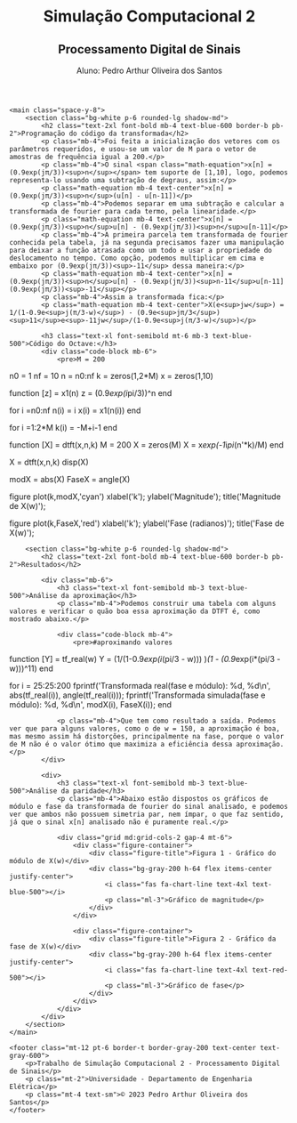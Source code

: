 <!DOCTYPE html>
<html lang="pt-br">
<head>
    <meta charset="UTF-8">
    <meta name="viewport" content="width=device-width, initial-scale=1.0">
    <title>Simulação Computacional 2 - Processamento Digital de Sinais</title>
    <script src="https://cdn.tailwindcss.com"></script>
    <link rel="stylesheet" href="https://cdnjs.cloudflare.com/ajax/libs/font-awesome/6.4.0/css/all.min.css">
    <style>
        .math-equation {
            font-family: 'Times New Roman', Times, serif;
            font-style: italic;
        }
        .code-block {
            font-family: 'Courier New', Courier, monospace;
            background-color: #f3f4f6;
            padding: 1rem;
            border-radius: 0.5rem;
            overflow-x: auto;
        }
        .figure-container {
            border: 1px solid #e5e7eb;
            border-radius: 0.5rem;
            padding: 1rem;
            margin: 1rem 0;
            background-color: #f9fafb;
        }
        .figure-title {
            font-weight: bold;
            text-align: center;
            margin-bottom: 0.5rem;
        }
    </style>
</head>
<body class="bg-gray-50 text-gray-800 font-sans p-6 max-w-6xl mx-auto">
    <header class="mb-8 border-b-2 border-blue-500 pb-4">
        <h1 class="text-3xl font-bold text-center text-blue-700">Simulação Computacional 2</h1>
        <h2 class="text-2xl font-semibold text-center mt-2">Processamento Digital de Sinais</h2>
        <div class="mt-4 text-center">
            <p class="text-lg"><span class="font-semibold">Aluno:</span> Pedro Arthur Oliveira dos Santos</p>
        </div>
    </header>

    <main class="space-y-8">
        <section class="bg-white p-6 rounded-lg shadow-md">
            <h2 class="text-2xl font-bold mb-4 text-blue-600 border-b pb-2">Programação do código da transformada</h2>
            <p class="mb-4">Foi feita a inicialização dos vetores com os parâmetros requeridos, e usou-se um valor de M para o vetor de amostras de frequência igual a 200.</p>
            <p class="mb-4">O sinal <span class="math-equation">x[n] = (0.9exp(jπ/3))<sup>n</sup></span> tem suporte de [1,10], logo, podemos representa-lo usando uma subtração de degraus, assim:</p>
            <p class="math-equation mb-4 text-center">x[n] = (0.9exp(jπ/3))<sup>n</sup>(u[n] - u[n-11])</p>
            <p class="mb-4">Podemos separar em uma subtração e calcular a transformada de fourier para cada termo, pela linearidade.</p>
            <p class="math-equation mb-4 text-center">x[n] = (0.9exp(jπ/3))<sup>n</sup>u[n] - (0.9exp(jπ/3))<sup>n</sup>u[n-11]</p>
            <p class="mb-4">A primeira parcela tem transformada de fourier conhecida pela tabela, já na segunda precisamos fazer uma manipulação para deixar a função atrasada como um todo e usar a propriedade do deslocamento no tempo. Como opção, podemos multiplicar em cima e embaixo por (0.9exp(jπ/3))<sup>-11</sup> dessa maneira:</p>
            <p class="math-equation mb-4 text-center">x[n] = (0.9exp(jπ/3))<sup>n</sup>u[n] - (0.9exp(jπ/3))<sup>n-11</sup>u[n-11] (0.9exp(jπ/3))<sup>-11</sup></p>
            <p class="mb-4">Assim a transformada fica:</p>
            <p class="math-equation mb-4 text-center">X(e<sup>jw</sup>) = 1/(1-0.9e<sup>j(π/3-w)</sup>) - (0.9e<sup>jπ/3</sup>)<sup>11</sup>e<sup>-11jw</sup>/(1-0.9e<sup>j(π/3-w)</sup>)</p>
            
            <h3 class="text-xl font-semibold mt-6 mb-3 text-blue-500">Código do Octave:</h3>
            <div class="code-block mb-6">
                <pre>M = 200
n0 = 1
nf = 10
n = n0:nf
k = zeros(1,2*M)
x = zeros(1,10)

function [z] = x1(n)
    z = (0.9*exp(i*pi/3))^n
end

for i =n0:nf
    n(i) = i
    x(i) = x1(n(i))
end

for i =1:2*M
    k(i) = -M+i-1
end

function [X] = dtft(x,n,k)
    M = 200
    X = zeros(M)
    X = x*exp(-1*i*pi*(n'*k)/M)
end

X = dtft(x,n,k)
disp(X)

modX = abs(X)
FaseX = angle(X)

figure
plot(k,modX,'cyan')
xlabel('k'); ylabel('Magnitude'); title('Magnitude de X(w)');

figure
plot(k,FaseX,'red')
xlabel('k'); ylabel('Fase (radianos)'); title('Fase de X(w)');</pre>
            </div>
        </section>

        <section class="bg-white p-6 rounded-lg shadow-md">
            <h2 class="text-2xl font-bold mb-4 text-blue-600 border-b pb-2">Resultados</h2>
            
            <div class="mb-6">
                <h3 class="text-xl font-semibold mb-3 text-blue-500">Análise da aproximação</h3>
                <p class="mb-4">Podemos construir uma tabela com alguns valores e verificar o quão boa essa aproximação da DTFT é, como mostrado abaixo.</p>
                
                <div class="code-block mb-4">
                    <pre>#aproximando valores
function [Y] = tf_real(w)
    Y = (1/(1-0.9*exp(i*(pi/3 - w))) )*(1 - (0.9*exp(i*(pi/3 - w)))^11)
end

for i = 25:25:200
    fprintf('Transformada real(fase e módulo): %d, %d\n', abs(tf_real(i)), angle(tf_real(i)));
    fprintf('Transformada simulada(fase e módulo): %d, %d\n', modX(i), FaseX(i));
end</pre>
                </div>
                
                <p class="mb-4">Que tem como resultado a saída. Podemos ver que para alguns valores, como o de w = 150, a aproximação é boa, mas mesmo assim há distorções, principalmente na fase, porque o valor de M não é o valor ótimo que maximiza a eficiência dessa aproximação.</p>
            </div>
            
            <div>
                <h3 class="text-xl font-semibold mb-3 text-blue-500">Análise da paridade</h3>
                <p class="mb-4">Abaixo estão dispostos os gráficos de módulo e fase da transformada de fourier do sinal analisado, e podemos ver que ambos não possuem simetria par, nem ímpar, o que faz sentido, já que o sinal x[n] analisado não é puramente real.</p>
                
                <div class="grid md:grid-cols-2 gap-4 mt-6">
                    <div class="figure-container">
                        <div class="figure-title">Figura 1 - Gráfico do módulo de X(w)</div>
                        <div class="bg-gray-200 h-64 flex items-center justify-center">
                            <i class="fas fa-chart-line text-4xl text-blue-500"></i>
                            <p class="ml-3">Gráfico de magnitude</p>
                        </div>
                    </div>
                    
                    <div class="figure-container">
                        <div class="figure-title">Figura 2 - Gráfico da fase de X(w)</div>
                        <div class="bg-gray-200 h-64 flex items-center justify-center">
                            <i class="fas fa-chart-line text-4xl text-red-500"></i>
                            <p class="ml-3">Gráfico de fase</p>
                        </div>
                    </div>
                </div>
            </div>
        </section>
    </main>

    <footer class="mt-12 pt-6 border-t border-gray-200 text-center text-gray-600">
        <p>Trabalho de Simulação Computacional 2 - Processamento Digital de Sinais</p>
        <p class="mt-2">Universidade - Departamento de Engenharia Elétrica</p>
        <p class="mt-4 text-sm">© 2023 Pedro Arthur Oliveira dos Santos</p>
    </footer>
</body>
</html>
